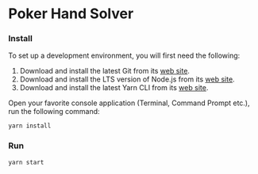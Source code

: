 # Poker Hand Solver

### Install

To set up a development environment, you will first need the following:

1. Download and install the latest Git from its
   [web site](https://git-scm.com/downloads).
2. Download and install the LTS version of Node.js from its
   [web site](https://nodejs.org/en/download/).
3. Download and install the latest Yarn CLI from its
   [web site](https://yarnpkg.com/lang/en/docs/install/).

Open your favorite console application (Terminal, Command Prompt etc.), run the
following command:

```
yarn install
```

### Run

```
yarn start
```
